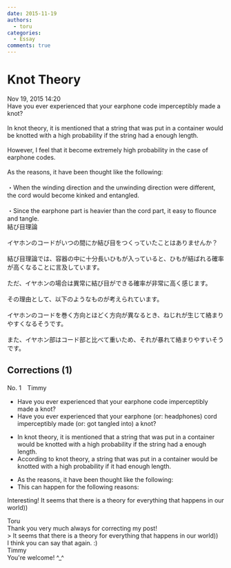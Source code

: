 ```yaml
---
date: 2015-11-19
authors:
  - toru
categories:
  - Essay
comments: true
---
```


# Knot Theory
<div class="date">Nov 19, 2015 14:20</div>
<div id="post"><div id="body_show_ori">
Have you ever experienced that your earphone code imperceptibly made a knot?<br/><br/>In knot theory, it is mentioned that a string that was put in a container would be knotted with a high probability if the string had a enough length.<br/><br/>However, I feel that it become extremely high probability in the case of earphone codes.<br/><br/>As the reasons, it have been thought like the following:<br/><br/>・When the winding direction and the unwinding direction were different, the cord would become kinked and entangled.<br/><br/>・Since the earphone part is heavier than the cord part, it easy to flounce and tangle.
</div></div>

<!-- more -->

<div id="post_ja"><div id="body_show_mo">
結び目理論<br/><br/>イヤホンのコードがいつの間にか結び目をつくっていたことはありませんか？<br/><br/>結び目理論では、容器の中に十分長いひもが入っていると、ひもが結ばれる確率が高くなることに言及しています。<br/><br/>ただ、イヤホンの場合は異常に結び目ができる確率が非常に高く感じます。<br/><br/>その理由として、以下のようなものが考えられています。<br/><br/>イヤホンのコードを巻く方向とほどく方向が異なるとき、ねじれが生じて絡まりやすくなるそうです。<br/><br/>また、イヤホン部はコード部と比べて重いため、それが暴れて絡まりやすいそうです。
</div></div>

## Corrections (1)
<div id="block"><div class="first_name"> No. 1　<span class="just_name">Timmy</span></div><div id="block2">
<ul class="correction_field">
<li class="incorrect">Have you ever experienced that your earphone code imperceptibly made a knot?</li>
<li class="corrected correct">
Have you ever experienced that your earphone (or: <span class="f_blue">headphones</span>) co<span class="f_blue">r</span>d imperceptibly made (or: <span class="f_blue">got</span> <span class="f_blue">tangled into</span>) a knot? 
</li>
</ul>
<ul class="correction_field">
<li class="incorrect">In knot theory, it is mentioned that a string that was put in a container would be knotted with a high probability if the string had a enough length.</li>
<li class="corrected correct">
<span class="f_blue">According to</span> knot theory, a string that was put in a container would be knotted with a high probability if <span class="f_blue">it</span> had enough length.
</li>
</ul>
<ul class="correction_field">
<li class="incorrect">As the reasons, it have been thought like the following:</li>
<li class="corrected correct">
 This can happen for the following reasons:
</li>
</ul>
<p class="comment_small">
 Interesting! It seems that there is a theory for everything that happens in our world))
</p>

</div><div class="name"><span class="just_name">Toru</span><br>
Thank you very much always for correcting my post!<br/>&gt; It seems that there is a theory for everything that happens in our world))<br/>I think you can say that again. :)
</div>
<div class="name"><span class="just_name">Timmy</span><br>
You're welcome! ^_^
</div>
</div>
